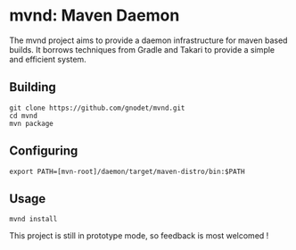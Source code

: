 # mvnd: Maven Daemon

The mvnd project aims to provide a daemon infrastructure for maven based builds.  It borrows techniques from Gradle and Takari to provide a simple and efficient system.

## Building

```
git clone https://github.com/gnodet/mvnd.git
cd mvnd
mvn package
```

## Configuring

```
export PATH=[mvn-root]/daemon/target/maven-distro/bin:$PATH
```

## Usage

```
mvnd install
```

This project is still in prototype mode, so feedback is most welcomed !
